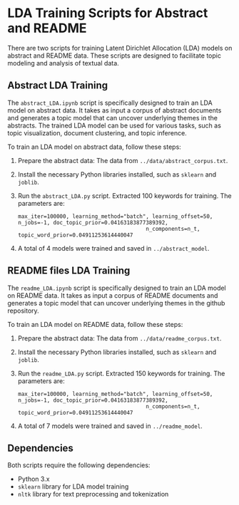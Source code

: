 # LDA Training Scripts for Abstract and README

There are two scripts for training Latent Dirichlet Allocation (LDA) models on abstract and README data. These scripts are designed to facilitate topic modeling and analysis of textual data.

## Abstract LDA Training

The `abstract_LDA.ipynb` script is specifically designed to train an LDA model on abstract data. It takes as input a corpus of abstract documents and generates a topic model that can uncover underlying themes in the abstracts. The trained LDA model can be used for various tasks, such as topic visualization, document clustering, and topic inference.

To train an LDA model on abstract data, follow these steps:

1. Prepare the abstract data: The data from `../data/abstract_corpus.txt`.
2. Install the necessary Python libraries installed, such as `sklearn` and `joblib`.
3. Run the `abstract_LDA.py` script. Extracted 100 keywords for training. The parameters are:

   ```
   max_iter=100000, learning_method="batch", learning_offset=50, n_jobs=-1, doc_topic_prior=0.04163183877389392,
                                           n_components=n_t, topic_word_prior=0.04911253614440047
   ```
4. A total of 4 models were trained and saved in  `../abstract_model`.

## README files LDA Training

The `readme_LDA.ipynb` script is specifically designed to train an LDA model on README data. It takes as input a corpus of README documents and generates a topic model that can uncover underlying themes in the github repository.

To train an LDA model on README data, follow these steps:

1. Prepare the abstract data: The data from `../data/readme_corpus.txt`.
2. Install the necessary Python libraries installed, such as `sklearn` and `joblib`.
3. Run the `readme_LDA.py` script. Extracted 150 keywords for training. The parameters are:

   ```
   max_iter=100000, learning_method="batch", learning_offset=50, n_jobs=-1, doc_topic_prior=0.04163183877389392,
                                           n_components=n_t, topic_word_prior=0.04911253614440047
   ```
4. A total of 7 models were trained and saved in  `../readme_model`.

## Dependencies

Both scripts require the following dependencies:

* Python 3.x
* `sklearn` library for LDA model training
* `nltk` library for text preprocessing and tokenization
